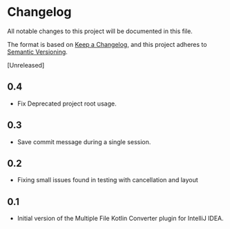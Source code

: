 # Changelog

All notable changes to this project will be documented in this file.

The format is based on [Keep a Changelog](https://keepachangelog.com/en/1.1.0/),
and this project adheres to [Semantic Versioning](https://semver.org/spec/v2.0.0.html).

[Unreleased]

## 0.4

- Fix Deprecated project root usage.

## 0.3

- Save commit message during a single session.

## 0.2

- Fixing small issues found in testing with cancellation and layout

## 0.1

- Initial version of the Multiple File Kotlin Converter plugin for IntelliJ IDEA.
